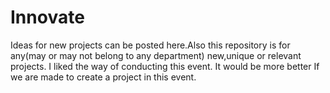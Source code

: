 # Innovate
Ideas for new projects can be posted here.Also this repository is for any(may or may not belong to any department) new,unique or relevant projects.
I liked the way of conducting this event.
It would be more better If we are made to create a project in this event. 
